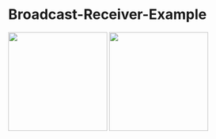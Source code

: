# Broadcast-Receiver-Example
<img src="Images/airplane_mode_off.jpg" width=200>
<img src="Images/airplane_mode_on.jpg" width=200>
